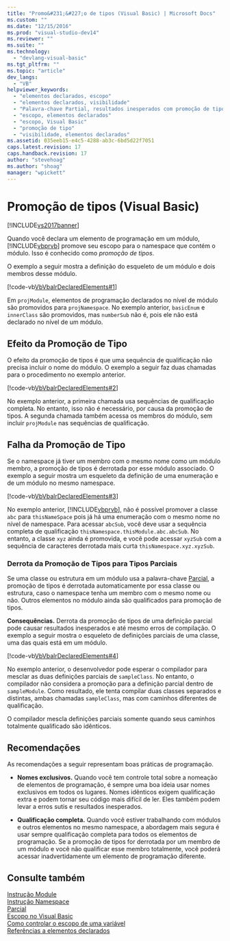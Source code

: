 ```yaml
---
title: "Promo&#231;&#227;o de tipos (Visual Basic) | Microsoft Docs"
ms.custom: ""
ms.date: "12/15/2016"
ms.prod: "visual-studio-dev14"
ms.reviewer: ""
ms.suite: ""
ms.technology: 
  - "devlang-visual-basic"
ms.tgt_pltfrm: ""
ms.topic: "article"
dev_langs: 
  - "VB"
helpviewer_keywords: 
  - "elementos declarados, escopo"
  - "elementos declarados, visibilidade"
  - "Palavra-chave Partial, resultados inesperados com promoção de tipo"
  - "escopo, elementos declarados"
  - "escopo, Visual Basic"
  - "promoção de tipo"
  - "visibilidade, elementos declarados"
ms.assetid: 035eeb15-e4c5-4288-ab3c-6bd5d22f7051
caps.latest.revision: 17
caps.handback.revision: 17
author: "stevehoag"
ms.author: "shoag"
manager: "wpickett"
---
```

# Promo&#231;&#227;o de tipos (Visual Basic)
[!INCLUDE[vs2017banner](../../../../csharp/includes/vs2017banner.md)]

Quando você declara um elemento de programação em um módulo, [!INCLUDE[vbprvb](../../../../csharp/programming-guide/concepts/linq/includes/vbprvb_md.md)] promove seu escopo para o namespace que contém o módulo.  Isso é conhecido como *promoção de tipos*.  
  
 O exemplo a seguir mostra a definição do esqueleto de um módulo e dois membros desse módulo.  
  
 [!code-vb[VbVbalrDeclaredElements#1](../../../../visual-basic/programming-guide/language-features/declared-elements/codesnippet/VisualBasic/type-promotion_1.vb)]  
  
 Em `projModule`, elementos de programação declarados no nível de módulo são promovidos para `projNamespace`.  No exemplo anterior, `basicEnum` e `innerClass` são promovidos, mas `numberSub` não é, pois ele não está declarado no nível de um módulo.  
  
## Efeito da Promoção de Tipo  
 O efeito da promoção de tipos é que uma sequência de qualificação não precisa incluir o nome do módulo.  O exemplo a seguir faz duas chamadas para o procedimento no exemplo anterior.  
  
 [!code-vb[VbVbalrDeclaredElements#2](../../../../visual-basic/programming-guide/language-features/declared-elements/codesnippet/VisualBasic/type-promotion_2.vb)]  
  
 No exemplo anterior, a primeira chamada usa sequências de qualificação completa.  No entanto, isso não é necessário, por causa da promoção de tipos.  A segunda chamada também acessa os membros do módulo, sem incluir `projModule` nas sequências de qualificação.  
  
## Falha da Promoção de Tipo  
 Se o namespace já tiver um membro com o mesmo nome como um módulo membro, a promoção de tipos é derrotada por esse módulo associado.  O exemplo a seguir mostra um esqueleto da definição de uma enumeração e de um módulo no mesmo namespace.  
  
 [!code-vb[VbVbalrDeclaredElements#3](../../../../visual-basic/programming-guide/language-features/declared-elements/codesnippet/VisualBasic/type-promotion_3.vb)]  
  
 No exemplo anterior, [!INCLUDE[vbprvb](../../../../csharp/programming-guide/concepts/linq/includes/vbprvb_md.md)], não é possível promover a classe `abc` para `thisNameSpace` pois já há uma enumeração com o mesmo nome no nível de namespace.  Para acessar `abcSub`, você deve usar a sequência completa de qualificação `thisNamespace.thisModule.abc.abcSub`.  No entanto, a classe `xyz` ainda é promovida, e você pode acessar `xyzSub` com a sequência de caracteres derrotada mais curta `thisNamespace.xyz.xyzSub`.  
  
### Derrota da Promoção de Tipos para Tipos Parciais  
 Se uma classe ou estrutura em um módulo usa a palavra\-chave [Parcial](../../../../visual-basic/language-reference/modifiers/partial.md), a promoção de tipos é derrotada automaticamente por essa classe ou estrutura, caso o namespace tenha um membro com o mesmo nome ou não.  Outros elementos no módulo ainda são qualificados para promoção de tipos.  
  
 **Consequências.** Derrota da promoção de tipos de uma definição parcial pode causar resultados inesperados e até mesmo erros de compilação.  O exemplo a seguir mostra o esqueleto de definições parciais de uma classe, uma das quais está em um módulo.  
  
 [!code-vb[VbVbalrDeclaredElements#4](../../../../visual-basic/programming-guide/language-features/declared-elements/codesnippet/VisualBasic/type-promotion_4.vb)]  
  
 No exemplo anterior, o desenvolvedor pode esperar o compilador para mesclar as duas definições parciais de `sampleClass`.  No entanto, o compilador não considera a promoção para a definição parcial dentro de `sampleModule`.  Como resultado, ele tenta compilar duas classes separados e distintas, ambas chamadas `sampleClass`, mas com caminhos diferentes de qualificação.  
  
 O compilador mescla definições parciais somente quando seus caminhos totalmente qualificado são idênticos.  
  
## Recomendações  
 As recomendações a seguir representam boas práticas de programação.  
  
-   **Nomes exclusivos.** Quando você tem controle total sobre a nomeação de elementos de programação, é sempre uma boa ideia usar nomes exclusivos em todos os lugares.  Nomes idênticos exigem qualificação extra e podem tornar seu código mais difícil de ler.  Eles também podem levar a erros sutis e resultados inesperados.  
  
-   **Qualificação completa.** Quando você estiver trabalhando com módulos e outros elementos no mesmo namespace, a abordagem mais segura é usar sempre qualificação completa para todos os elementos de programação.  Se a promoção de tipos for derrotada por um membro de um módulo e você não qualificar esse membro totalmente, você poderá acessar inadvertidamente um elemento de programação diferente.  
  
## Consulte também  
 [Instrução Module](../../../../visual-basic/language-reference/statements/module-statement.md)   
 [Instrução Namespace](../../../../visual-basic/language-reference/statements/namespace-statement.md)   
 [Parcial](../../../../visual-basic/language-reference/modifiers/partial.md)   
 [Escopo no Visual Basic](../../../../visual-basic/programming-guide/language-features/declared-elements/scope.md)   
 [Como controlar o escopo de uma variável](../Topic/How%20to:%20Control%20the%20Scope%20of%20a%20Variable%20\(Visual%20Basic\).md)   
 [Referências a elementos declarados](../../../../visual-basic/programming-guide/language-features/declared-elements/references-to-declared-elements.md)